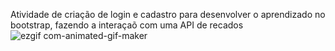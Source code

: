 Atividade de criação de login e cadastro para desenvolver o aprendizado no bootstrap, fazendo a interaçaõ com uma API  de recados 
![ezgif com-animated-gif-maker](https://github.com/Crrissss/login_bootstrep/assets/143099450/88a7cdf8-e69b-455f-bdd4-fa78fcba6f5b)
